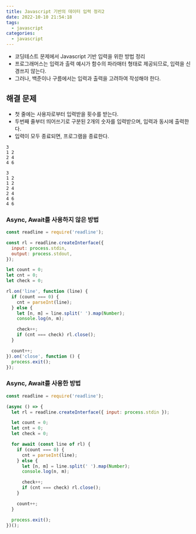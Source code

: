 ```yaml
---
title: Javascript 기반의 데이터 입력 정리2
date: 2022-10-10 21:54:18
tags:
  - javascript
categories:
  - javascript
---
```


- 코딩테스트 문제에서 Javascript 기반 입력을 위한 방법 정리
- 프로그래머스는 입력과 출력 예시가 함수의 파라매터 형태로 제공되므로, 입력을 신경쓰지 않는다.
- 그러나, 백준이나 구름에서는 입력과 출력을 고려하여 작성해야 한다.

## 해결 문제

- 첫 줄에는 사용자로부터 입력받을 횟수를 받는다.
- 두번째 줄부터 띄어쓰기로 구분된 2개의 숫자를 입력받으며, 입력과 동시에 출력한다.
- 입력이 모두 종료되면, 프로그램을 종료한다.

```text
3
1 2
2 4
4 6
```

```text
3
1 2
1 2
2 4
2 4
4 6
4 6
```

### Async, Await를 사용하지 않은 방법

```javascript
const readline = require('readline');

const rl = readline.createInterface({
  input: process.stdin,
  output: process.stdout,
});

let count = 0;
let cnt = 0;
let check = 0;

rl.on('line', function (line) {
  if (count === 0) {
    cnt = parseInt(line);
  } else {
    let [n, m] = line.split(' ').map(Number);
    console.log(n, m);

    check++;
    if (cnt === check) rl.close();
  }

  count++;
}).on('close', function () {
  process.exit();
});
```

### Async, Await를 사용한 방법

```javascript
const readline = require('readline');

(async () => {
  let rl = readline.createInterface({ input: process.stdin });

  let count = 0;
  let cnt = 0;
  let check = 0;

  for await (const line of rl) {
    if (count === 0) {
      cnt = parseInt(line);
    } else {
      let [n, m] = line.split(' ').map(Number);
      console.log(n, m);

      check++;
      if (cnt === check) rl.close();
    }

    count++;
  }

  process.exit();
})();
```
